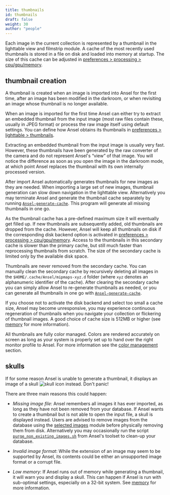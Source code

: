 ```yaml
---
title: thumbnails
id: thumbnails
draft: false
weight: 30
author: "people"
---
```


Each image in the current collection is represented by a thumbnail in the lighttable view and filmstrip module. A cache of the most recently used thumbnails is stored in a file on disk and loaded into memory at startup. The size of this cache can be adjusted in [preferences > processing > cpu/gpu/memory](../../../preferences-settings/processing#cpu--gpu--memory).

## thumbnail creation

A thumbnail is created when an image is imported into Ansel for the first time, after an image has been modified in the darkroom, or when revisiting an image whose thumbnail is no longer available.

When an image is imported for the first time Ansel can either try to extract an embedded thumbnail from the input image (most raw files contain these, usually in JPEG format) or process the raw image itself using default settings. You can define how Ansel obtains its thumbnails in [preferences > lighttable > thumbnails](../../../preferences-settings/lighttable.md#thumbnails).

Extracting an embedded thumbnail from the input image is usually very fast. However, these thumbnails have been generated by the raw converter of the camera and do not represent Ansel's “view” of that image. You will notice the difference as soon as you open the image in the darkroom mode, at which point Ansel replaces the thumbnail with its own internally processed version.

After import Ansel automatically generates thumbnails for new images as they are needed. When importing a large set of new images, thumbnail generation can slow down navigation in the lighttable view. Alternatively you may terminate Ansel and generate the thumbnail cache separately by running [`Ansel-generate-cache`](../../special-topics/program-invocation/Ansel-generate-cache.md). This program will generate all missing thumbnails in one go.

As the thumbnail cache has a pre-defined maximum size it will eventually get filled up. If new thumbnails are subsequently added, old thumbnails are dropped from the cache. However, Ansel will keep all thumbnails on disk if the corresponding disk backend option is activated in [preferences > processing > cpu/gpu/memory](../../../preferences-settings/processing.md#cpu--gpu--memory). Access to the thumbnails in this secondary cache is slower than the primary cache, but still much faster than reprocessing thumbnails from scratch. The size of the secondary cache is limited only by the available disk space.

Thumbnails are never removed from the secondary cache. You can manually clean the secondary cache by recursively deleting all images in the `$HOME/.cache/Ansel/mipmaps-xyz.d` folder (where `xyz` denotes an alphanumeric identifier of the cache). After clearing the secondary cache you can simply allow Ansel to re-generate thumbnails as needed, or you can generate all thumbnails in one go with [`Ansel-generate-cache`](../../special-topics/program-invocation/Ansel-generate-cache.md).

If you choose not to activate the disk backend and select too small a cache size, Ansel may become unresponsive, you may experience continuous regeneration of thumbnails when you navigate your collection or flickering of thumbnail images. A good choice of cache size is 512MB or higher (see [memory](../../../special-topics/memory.md) for more information).

All thumbnails are fully color managed. Colors are rendered accurately on screen as long as your system is properly set up to hand over the right monitor profile to Ansel. For more information see the [color management](../../../special-topics/color-management/_index.md) section.

## skulls

If for some reason Ansel is unable to generate a thumbnail, it displays an image of a skull ![skull icon](./thumbnails/skull.png#icon) instead. Don't panic!

There are three main reasons this could happen:

- _Missing image file_: Ansel remembers all images it has ever imported, as long as they have not been removed from your database. If Ansel wants to create a thumbnail but is not able to open the input file, a skull is displayed instead. Users are advised to remove images from the database using the [selected images](../../../module-reference/utility-modules/lighttable/selected-image.md) module before physically removing them from disk. Alternatively you may occasionally run the script [`purge_non_existing_images.sh`](../../../special-topics/program-invocation/purge_non_existing_images_sh.md) from Ansel's toolset to clean-up your database.

- _Invalid image format_: While the extension of an image may seem to be supported by Ansel, its contents could be either an unsupported image format or a corrupt file.

- _Low memory_: If Ansel runs out of memory while generating a thumbnail, it will warn you and display a skull. This can happen if Ansel is run with sub-optimal settings, especially on a 32-bit system. See [memory](../../../special-topics/memory.md) for more information.
